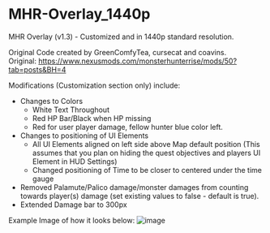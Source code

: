 # MHR-Overlay_1440p
MHR Overlay (v1.3) - Customized and in 1440p standard resolution.

Original Code created by GreenComfyTea, cursecat and coavins.   
Original: https://www.nexusmods.com/monsterhunterrise/mods/50?tab=posts&BH=4

Modifications (Customization section only) include:
- Changes to Colors
  - White Text Throughout
  - Red HP Bar/Black when HP missing
  - Red for user player damage, fellow hunter blue color left.
- Changes to positioning of UI Elements
  - All UI Elements aligned on left side above Map default position (This assumes that you plan on hiding the quest objectives and players UI Element in HUD Settings)
  - Changed positioning of Time to be closer to centered under the time gauge
- Removed Palamute/Palico damage/monster damages from counting towards player(s) damage (set existing values to false - default is true).
- Extended Damage bar to 300px

Example Image of how it looks below:
![image](https://user-images.githubusercontent.com/98252692/151651917-c23389ea-c828-4bff-9b72-838e337f452a.png)

